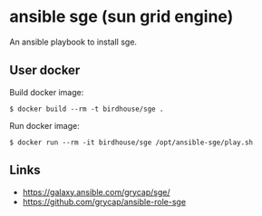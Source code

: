 # ansible sge (sun grid engine)

An ansible playbook to install sge.

## User docker

Build docker image:

    $ docker build --rm -t birdhouse/sge .


Run docker image:

    $ docker run --rm -it birdhouse/sge /opt/ansible-sge/play.sh

## Links

* https://galaxy.ansible.com/grycap/sge/
* https://github.com/grycap/ansible-role-sge
